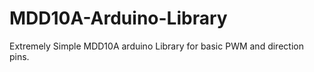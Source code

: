 # MDD10A-Arduino-Library
Extremely Simple MDD10A arduino Library for basic PWM and direction pins. 
